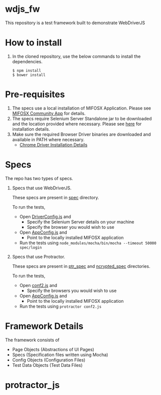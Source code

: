 wdjs_fw
==========

This repository is a test framework built to demonstrate WebDriverJS

How to install
==============

1. In the cloned repository, use the below commands to install the dependencies.

   ```
   $ npm install
   $ bower install
   ```

Pre-requisites
==============

1. The specs use a local installation of MIFOSX Application. Please see [MIFOSX Community App](https://github.com/openMF/community-app#mifosx-community-app) for details.
2. The specs require Selenium Server Standalone jar to be downloaded and the location provided where necessary. Please see [here](https://code.google.com/p/selenium/downloads/list) for installation details.
3. Make sure the required Browser Driver binaries are downloaded and available in PATH where necessary.
	* [Chrome Driver Installation Details](http://code.google.com/p/selenium/wiki/ChromeDriver) 

Specs
================

The repo has two types of specs.

1. Specs that use WebDriverJS.

    These specs are present in [spec](spec) directory.
	
    To run the tests, 
    * Open [DriverConfig.js](spec/onfig/DriverConfig.js) and 
        + Specify the Selenium Server details on your machine
        + Specify the browser you would wish to use
    * Open [AppConfig.js](spec/config/AppConfig.js) and 
        + Point to the locally installed MIFOSX application
	 +  Run the tests using
                   ```
                  node_modules/mocha/bin/mocha --timeout 50000 spec/login
                   ```
			
2. Specs that use Protractor.

	These specs are present in [ptr_spec](ptr_spec) and [ncrypted_spec](ncrypted_spec) directories.
 
   To run the tests, 
    * Open [conf2.js](spec/onfig/DriverConfig.js) and
        + Specify the browsers you would wish to use
    * Open [AppConfig.js](spec/config/AppConfig.js) and 
        + Point to the locally installed MIFOSX application
	 +  Run the tests using
                   ```
		   protractor conf2.js
                   ```


Framework Details
=================

The framework consists of

* Page Objects (Abstractions of UI Pages)
* Specs (Specification files written using Mocha)
* Config Objects (Configuration Files)
* Test Data Objects (Test Data Files)
# protractor_js
